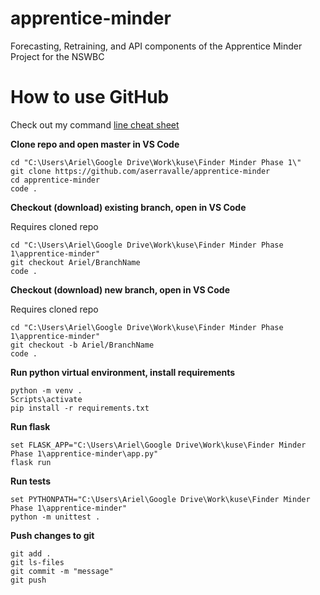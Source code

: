 # apprentice-minder
Forecasting, Retraining, and API components of the Apprentice Minder Project for the NSWBC

# How to use GitHub
Check out my command [line cheat sheet](https://github.com/aserravalle/command-line-cheat-sheet/blob/main/README.md)

**Clone repo and open master in VS Code**
```
cd "C:\Users\Ariel\Google Drive\Work\kuse\Finder Minder Phase 1\"
git clone https://github.com/aserravalle/apprentice-minder
cd apprentice-minder
code .
```
**Checkout (download) existing branch, open in VS Code**

Requires cloned repo
```
cd "C:\Users\Ariel\Google Drive\Work\kuse\Finder Minder Phase 1\apprentice-minder"
git checkout Ariel/BranchName
code .
```
**Checkout (download) new branch, open in VS Code**

Requires cloned repo
```
cd "C:\Users\Ariel\Google Drive\Work\kuse\Finder Minder Phase 1\apprentice-minder"
git checkout -b Ariel/BranchName
code .
```
**Run python virtual environment, install requirements**
```
python -m venv .
Scripts\activate
pip install -r requirements.txt
```
**Run flask**
```
set FLASK_APP="C:\Users\Ariel\Google Drive\Work\kuse\Finder Minder Phase 1\apprentice-minder\app.py"
flask run
```
**Run tests**
```
set PYTHONPATH="C:\Users\Ariel\Google Drive\Work\kuse\Finder Minder Phase 1\apprentice-minder"
python -m unittest .
```
**Push changes to git**
```
git add .
git ls-files
git commit -m "message"
git push
```
